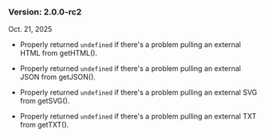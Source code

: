 ### Version: 2.0.0-rc2

Oct. 21, 2025

- Properly returned `undefined` if there's a 
problem pulling an external HTML from 
getHTML().

- Properly returned `undefined` if there's a 
problem pulling an external JSON from 
getJSON().

- Properly returned `undefined` if there's a 
problem pulling an external SVG from 
getSVG().

- Properly returned `undefined` if there's a 
problem pulling an external TXT from 
getTXT().

